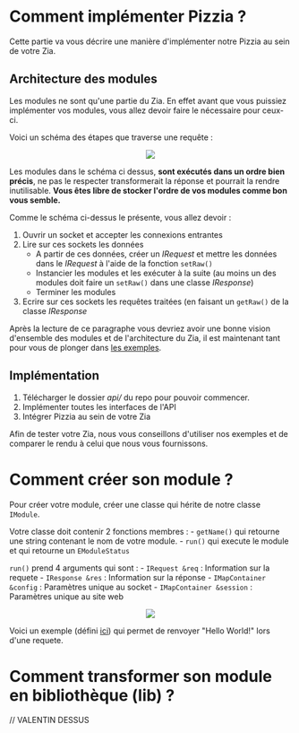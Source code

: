 
# Comment implémenter Pizzia ?
Cette partie va vous décrire une manière d'implémenter notre Pizzia au sein de votre Zia.
## Architecture des modules
Les modules ne sont qu'une partie du Zia. En effet avant que vous puissiez implémenter vos modules, vous allez devoir faire le nécessaire pour ceux-ci.  

Voici un schéma des étapes que traverse une requête :  

<p align="center">
	<img src="https://i.imgur.com/bvjzFcT.png">
</p>

Les modules dans le schéma ci dessus, **sont exécutés dans un ordre bien précis**, ne pas le respecter transformerait la réponse et pourrait la rendre inutilisable. **Vous êtes libre de stocker l'ordre de vos modules comme bon vous semble.**

Comme le schéma ci-dessus le présente, vous allez devoir :
 1. Ouvrir un socket et accepter les connexions entrantes
 2. Lire sur ces sockets les données
	 - A partir de ces données, créer un *IRequest* et mettre les données dans le *IRequest* à l'aide de la fonction ```setRaw() ```
	 - Instancier les modules et les exécuter à la suite (au moins un des modules doit faire un ```setRaw()``` dans une classe *IResponse*)
	 - Terminer les modules
3. Ecrire sur ces sockets les requêtes traitées (en faisant un ```getRaw()``` de la classe *IResponse*

Après la lecture de ce paragraphe vous devriez avoir une bonne vision d'ensemble des modules et de l'architecture du Zia, il est maintenant tant pour vous de plonger dans [les exemples](https://github.com/ThomFree/Pizzia/tree/master/mods).

## Implémentation
1. Télécharger le dossier *api/* du repo pour pouvoir commencer.
2. Implémenter toutes les interfaces de l'API
3. Intégrer Pizzia au sein de votre Zia

Afin de tester votre Zia, nous vous conseillons d'utiliser nos exemples et de comparer le rendu à celui que nous vous fournissons.
# Comment créer son module ?
Pour créer votre module, créer une classe qui hérite de notre classe ```IModule```.

Votre classe doit contenir 2 fonctions membres :
	- ```getName()``` qui retourne une string contenant le nom de votre module.
	- ```run()``` qui execute le module et qui retourne un ```EModuleStatus```

```run()``` prend 4 arguments qui sont :
	- ```IRequest &req``` : Information sur la requete
	- ```IResponse &res``` : Information sur la réponse
	- ```IMapContainer &config``` : Paramètres unique au socket
	- ```IMapContainer &session``` : Paramètres unique au site web


<p align="center">
	<img src="https://i.imgur.com/oH39LSz.png">
</p>

Voici un exemple (défini [ici](https://github.com/ThomFree/Pizzia/tree/master/mods/easy-HelloWorld)) qui permet de renvoyer "Hello World!" lors d'une requete.

# Comment transformer son module en bibliothèque (lib) ?
// VALENTIN DESSUS
